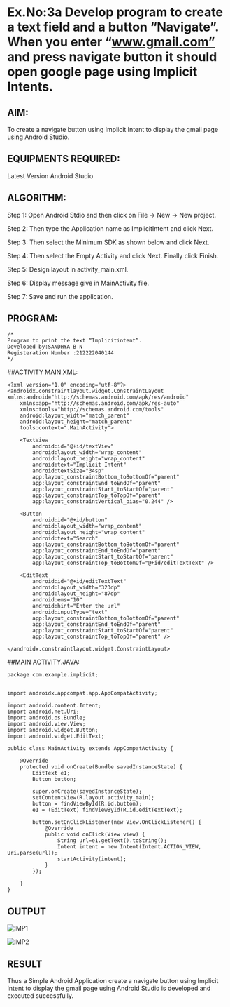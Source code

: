 # Ex.No:3a Develop program to create a text field and a button “Navigate”. When you enter “www.gmail.com” and press navigate button it should open google page using Implicit Intents.


## AIM:

To create a navigate button using Implicit Intent to display the gmail page using Android Studio.

## EQUIPMENTS REQUIRED:

Latest Version Android Studio

## ALGORITHM:
Step 1: Open Android Stdio and then click on File -> New -> New project.

Step 2: Then type the Application name as ImplicitIntent and click Next.

Step 3: Then select the Minimum SDK as shown below and click Next.

Step 4: Then select the Empty Activity and click Next. Finally click Finish.

Step 5: Design layout in activity_main.xml.

Step 6: Display message give in MainActivity file.

Step 7: Save and run the application.


## PROGRAM:
```
/*
Program to print the text “Implicitintent”.
Developed by:SANDHYA B N
Registeration Number :212222040144
*/
```
##ACTIVITY MAIN.XML:
```
<?xml version="1.0" encoding="utf-8"?>
<androidx.constraintlayout.widget.ConstraintLayout xmlns:android="http://schemas.android.com/apk/res/android"
    xmlns:app="http://schemas.android.com/apk/res-auto"
    xmlns:tools="http://schemas.android.com/tools"
    android:layout_width="match_parent"
    android:layout_height="match_parent"
    tools:context=".MainActivity">

    <TextView
        android:id="@+id/textView"
        android:layout_width="wrap_content"
        android:layout_height="wrap_content"
        android:text="Implicit Intent"
        android:textSize="34sp"
        app:layout_constraintBottom_toBottomOf="parent"
        app:layout_constraintEnd_toEndOf="parent"
        app:layout_constraintStart_toStartOf="parent"
        app:layout_constraintTop_toTopOf="parent"
        app:layout_constraintVertical_bias="0.244" />

    <Button
        android:id="@+id/button"
        android:layout_width="wrap_content"
        android:layout_height="wrap_content"
        android:text="Search"
        app:layout_constraintBottom_toBottomOf="parent"
        app:layout_constraintEnd_toEndOf="parent"
        app:layout_constraintStart_toStartOf="parent"
        app:layout_constraintTop_toBottomOf="@+id/editTextText" />

    <EditText
        android:id="@+id/editTextText"
        android:layout_width="323dp"
        android:layout_height="87dp"
        android:ems="10"
        android:hint="Enter the url"
        android:inputType="text"
        app:layout_constraintBottom_toBottomOf="parent"
        app:layout_constraintEnd_toEndOf="parent"
        app:layout_constraintStart_toStartOf="parent"
        app:layout_constraintTop_toTopOf="parent" />

</androidx.constraintlayout.widget.ConstraintLayout>
```
##MAIN ACTIVITY.JAVA:
```
package com.example.implicit;


import androidx.appcompat.app.AppCompatActivity;

import android.content.Intent;
import android.net.Uri;
import android.os.Bundle;
import android.view.View;
import android.widget.Button;
import android.widget.EditText;

public class MainActivity extends AppCompatActivity {

    @Override
    protected void onCreate(Bundle savedInstanceState) {
        EditText e1;
        Button button;

        super.onCreate(savedInstanceState);
        setContentView(R.layout.activity_main);
        button = findViewById(R.id.button);
        e1 = (EditText) findViewById(R.id.editTextText);

        button.setOnClickListener(new View.OnClickListener() {
            @Override
            public void onClick(View view) {
                String url=e1.getText().toString();
                Intent intent = new Intent(Intent.ACTION_VIEW, Uri.parse(url));
                startActivity(intent);
            }
        });

    }
}
```


## OUTPUT


![IMP1](https://github.com/sandhyabalamurali/ImplicitIntent-MAD/assets/115525118/c27cabf4-103d-479d-81eb-20cb5b21be22)

![IMP2](https://github.com/sandhyabalamurali/ImplicitIntent-MAD/assets/115525118/b895b51f-b662-4b91-8c65-947ee46664df)


## RESULT
Thus a Simple Android Application create a navigate button using Implicit Intent to display the gmail page using Android Studio is developed and executed successfully.


